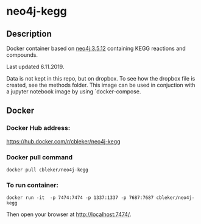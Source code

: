 # neo4j-kegg

## Description

Docker container based on [neo4j:3.5.12](https://github.com/neo4j/docker-neo4j-publish/tree/master/3.5.12/community) containing KEGG reactions and compounds. 

Last updated 6.11.2019. 


Data is not kept in this repo, but on dropbox. To see how the dropbox file is created, see the methods folder. 
This image can be used in conjuction with a jupyter notebook image by using `docker-compose. 



## Docker

### Docker Hub address: 

https://hub.docker.com/r/cbleker/neo4j-kegg

### Docker pull command 

    docker pull cbleker/neo4j-kegg

### To run container:

    docker run -it  -p 7474:7474 -p 1337:1337 -p 7687:7687 cbleker/neo4j-kegg

Then open your browser at [http://localhost:7474/](http://localhost:7474/). 
